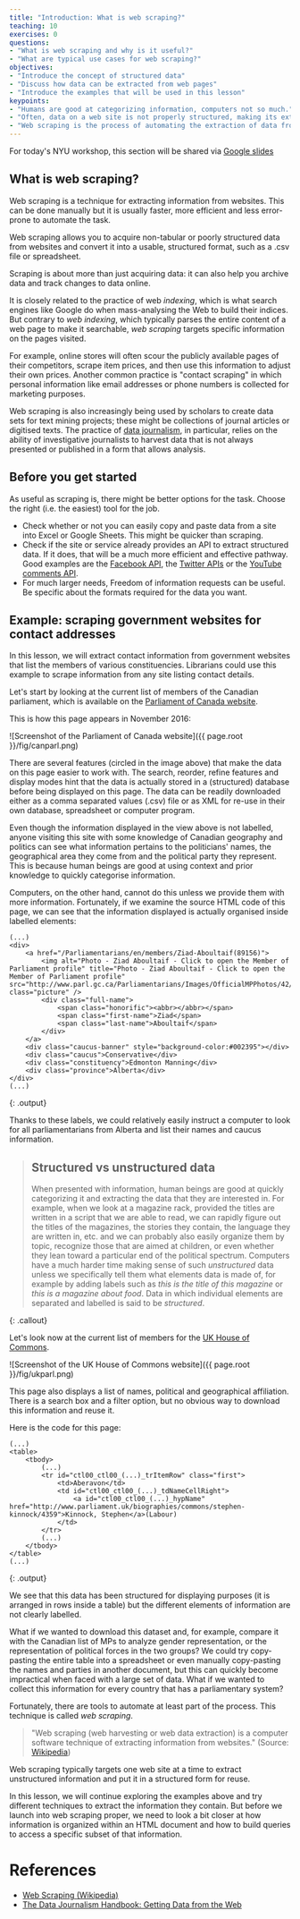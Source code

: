 ```yaml
---
title: "Introduction: What is web scraping?"
teaching: 10
exercises: 0
questions:
- "What is web scraping and why is it useful?"
- "What are typical use cases for web scraping?"
objectives:
- "Introduce the concept of structured data"
- "Discuss how data can be extracted from web pages"
- "Introduce the examples that will be used in this lesson"
keypoints:
- "Humans are good at categorizing information, computers not so much."
- "Often, data on a web site is not properly structured, making its extraction difficult."
- "Web scraping is the process of automating the extraction of data from web sites."
---
```


For today's NYU workshop, this section will be shared via [Google slides](https://docs.google.com/presentation/d/1ykf52go9jGd4NGqWPAGHP2KBmAMPLNYyAb6CGQ_jAv8/edit?usp=sharing)

## What is web scraping?

Web scraping is a technique for extracting information from websites. This can be done manually
but it is usually faster, more efficient and less error-prone to automate the task. 

Web scraping allows you to acquire non-tabular or poorly structured data from websites and convert it 
into a usable, structured format, such as a .csv file or spreadsheet.

Scraping is about more than just acquiring data: it can also help you archive data and track changes to data online.

It is closely related to the practice of
web _indexing_, which is what search engines like Google do when mass-analysing the Web to build
their indices. But contrary to _web indexing_, which typically parses the entire content of a web
page to make it searchable, _web scraping_ targets specific information on the pages visited.

For example, online stores will often scour the publicly available pages of their competitors,
scrape item prices, and then use this information to adjust their own prices. Another common
practice is "contact scraping" in which personal information like email
addresses or phone numbers is collected for marketing purposes.

Web scraping is also increasingly being used by scholars to create data sets for
text mining projects; these might be collections of journal articles or digitised texts. The practice of
[data journalism](https://en.wikipedia.org/wiki/Data_journalism), in particular, relies on the
ability of investigative journalists to harvest data that is not always presented or published in a form
that allows analysis.

## Before you get started

As useful as scraping is, there might be better options for the task. Choose the right (i.e. the easiest) tool for the job.

- Check whether or not you can easily copy and paste data from a site into Excel or Google Sheets. This might be quicker than scraping.
- Check if the site or service already provides an API to extract structured data. If it does, that will be a much more efficient and effective pathway. Good examples are the 
[Facebook API](https://developers.facebook.com/tools/explorer/), the [Twitter APIs](https://dev.twitter.com/rest/public) or the [YouTube comments API](https://developers.google.com/youtube/v3/docs/commentThreads/list).
- For much larger needs, Freedom of information requests can be useful. Be specific about the formats required for the data you want.

## Example: scraping government websites for contact addresses

In this lesson, we will extract contact information
from government websites that list the members of various constituencies. Librarians could use this example
to scrape information from any site listing contact details. 

Let's start by looking at the current list of members of the Canadian parliament, which is available
on the [Parliament of Canada website](http://www.parl.gc.ca/Parliamentarians/en/members).

This is how this page appears in November 2016:

![Screenshot of the Parliament of Canada website]({{ page.root }}/fig/canparl.png)

There are several features (circled in the image above) that make the data on this page easier to work with.
The search, reorder, refine features and display modes hint that the data is actually stored in a (structured)
database before being displayed on this page. The data can be readily downloaded either as a comma separated values (.csv)
file or as XML for re-use in their own database, spreadsheet or computer program.

Even though the information displayed in the view above is not labelled, anyone visiting this site with some
knowledge of Canadian geography and politics can see what information pertains to the 
politicians' names, the geographical area they come from and the political party they represent. This is because human
beings are good at using context and prior knowledge to quickly categorise information.

Computers, on the other hand, cannot do this unless we provide them with more information.
Fortunately, if we examine the source HTML code of this page, we can see that the information displayed is actually
organised inside labelled elements:

~~~
(...)
<div>
    <a href="/Parliamentarians/en/members/Ziad-Aboultaif(89156)"> 
        <img alt="Photo - Ziad Aboultaif - Click to open the Member of Parliament profile" title="Photo - Ziad Aboultaif - Click to open the Member of Parliament profile" src="http://www.parl.gc.ca/Parliamentarians/Images/OfficialMPPhotos/42/AboultaifZiad_CPC.jpg" class="picture" />
        <div class="full-name">
		    <span class="honorific"><abbr></abbr></span>
            <span class="first-name">Ziad</span>
            <span class="last-name">Aboultaif</span>
        </div>
    </a>
    <div class="caucus-banner" style="background-color:#002395"></div>
    <div class="caucus">Conservative</div>
    <div class="constituency">Edmonton Manning</div>
    <div class="province">Alberta</div>        
</div>
(...)
~~~
{: .output}

Thanks to these labels, we could relatively easily instruct a computer to look for all parliamentarians from
Alberta and list their names and caucus information.

> ## Structured vs unstructured data
>
> When presented with information, human beings are good at quickly categorizing it and extracting the data
> that they are interested in. For example, when we look at a magazine rack, provided the titles are written
> in a script that we are able to read, we can rapidly figure out the titles of the magazines, the stories they
> contain, the language they are written in, etc. and we can probably also easily organize them by topic, 
> recognize those that are aimed at children, or even whether they lean toward a particular end of the
> political spectrum. Computers have a much harder time making sense of such _unstructured_ data unless
> we specifically tell them what elements data is made of, for example by adding labels such as
> _this is the title of this magazine_ or _this is a magazine about food_. Data in which individual elements
> are separated and labelled is said to be _structured_.
>
{: .callout}

Let's look now at the current list of members for the [UK House of Commons](https://www.parliament.uk/mps-lords-and-offices/mps/). 

![Screenshot of the UK House of Commons website]({{ page.root }}/fig/ukparl.png)

This page also displays a list of names, political and geographical affiliation. There is a search box and
a filter option, but no obvious way to download this information and reuse it.

Here is the code for this page:

~~~
(...)
<table>
    <tbody>
        (...)
        <tr id="ctl00_ctl00_(...)_trItemRow" class="first">
            <td>Aberavon</td>
            <td id="ctl00_ctl00_(...)_tdNameCellRight">
                <a id="ctl00_ctl00_(...)_hypName" href="http://www.parliament.uk/biographies/commons/stephen-kinnock/4359">Kinnock, Stephen</a>(Labour)
            </td>
        </tr>
        (...)
    </tbody>
</table>
(...)
~~~
{: .output}

We see that this data has been structured for displaying purposes (it is arranged in rows inside
a table) but the different elements of information are not clearly labelled.

What if we wanted to download this dataset and, for example, compare it with the Canadian list of MPs
to analyze gender representation, or the representation of political forces in the two groups?
We could try copy-pasting the entire table into a spreadsheet or even manually
copy-pasting the names and parties in another document, but this can quickly become impractical when
faced with a large set of data. What if we wanted to collect this information for every country that
has a parliamentary system?

Fortunately, there are tools to automate at least part of the process. This technique is called
_web scraping_. 

>
> "Web scraping (web harvesting or web data extraction) is a computer software technique of 
> extracting information from websites."
> (Source: [Wikipedia](https://en.wikipedia.org/wiki/Web_scraping))
>

Web scraping typically targets one web site at a
time to extract unstructured information and put it in a structured form for reuse.

In this lesson, we will continue exploring the examples above and try different techniques to extract
the information they contain. But before we launch into web scraping proper, we need to look
a bit closer at how information is organized within an HTML document and how to build queries to access
a specific subset of that information.

# References

* [Web Scraping (Wikipedia)](https://en.wikipedia.org/wiki/Web_scraping)
* [The Data Journalism Handbook: Getting Data from the Web](http://datajournalismhandbook.org/1.0/en/getting_data_3.html)

